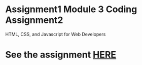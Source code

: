 # Assignment1 Module 3 Coding Assignment2

HTML, CSS, and Javascript for Web Developers

# See the assignment [HERE](https://denismorayta.github.io/coursera-test/assignment2/index.html)
